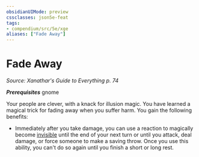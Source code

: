 ```yaml
---
obsidianUIMode: preview
cssclasses: json5e-feat
tags:
- compendium/src/5e/xge
aliases: ["Fade Away"]
---
```

# Fade Away
*Source: Xanathar's Guide to Everything p. 74*  

***Prerequisites*** gnome

Your people are clever, with a knack for illusion magic. You have learned a magical trick for fading away when you suffer harm. You gain the following benefits:

- Immediately after you take damage, you can use a reaction to magically become [invisible](../../5e-rules/conditions.md##invisible) until the end of your next turn or until you attack, deal damage, or force someone to make a saving throw. Once you use this ability, you can't do so again until you finish a short or long rest.
